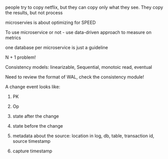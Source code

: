 people try to copy netflix, but they can copy only what they see. They copy the results, but not process

microservies is about optimizing for SPEED

To use microservice or not - use data-driven approach to measure on metrics

one database per microservice is just a guideline

N + 1 problem!

Consistency models: linearizable, Sequential, monotoic read, eventual

Need to review the format of WAL, check the consistency module!

A change event looks like:

1. PK

2. Op
 
3. state after the change

4. state before the change

5. metadata about the source: location in log, db, table, transaction id, source timestamp

6. capture timestamp
